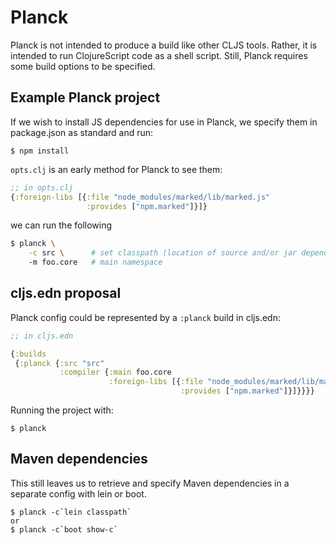 # Planck

Planck is not intended to produce a build like other CLJS tools.  Rather, it is
intended to run ClojureScript code as a shell script.  Still, Planck requires
some build options to be specified.

## Example Planck project

If we wish to install JS dependencies for use in Planck, we specify them in package.json
as standard and run:

```
$ npm install
```

`opts.clj` is an early method for Planck to see them:

```clj
;; in opts.clj
{:foreign-libs [{:file "node_modules/marked/lib/marked.js"
                 :provides ["npm.marked"]}]}
```

we can run the following

```sh
$ planck \
    -c src \      # set classpath (location of source and/or jar dependencies)
    -m foo.core   # main namespace
```

## cljs.edn proposal

Planck config could be represented by a `:planck` build in cljs.edn:

```clj
;; in cljs.edn

{:builds
 {:planck {:src "src"
           :compiler {:main foo.core
                      :foreign-libs [{:file "node_modules/marked/lib/marked.js"
                                      :provides ["npm.marked"]}]}}}}
```

Running the project with:

```
$ planck
```

## Maven dependencies

This still leaves us to retrieve and specify Maven dependencies in a separate config
with lein or boot.

```
$ planck -c`lein classpath`
or
$ planck -c`boot show-c`
```


